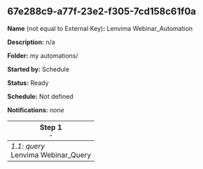 ## 67e288c9-a77f-23e2-f305-7cd158c61f0a

**Name** (not equal to External Key)**:** Lenvima Webinar_Automation

**Description:** n/a

**Folder:** my automations/

**Started by:** Schedule

**Status:** Ready

**Schedule:** Not defined

**Notifications:** _none_


| Step 1<br>_<small>-</small>_ |
| --- |
| _1.1: query_<br>Lenvima Webinar_Query |
